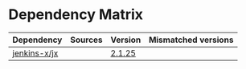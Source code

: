 # Dependency Matrix

Dependency | Sources | Version | Mismatched versions
---------- | ------- | ------- | -------------------
[jenkins-x/jx](https://github.com/jenkins-x/jx.git) |  | [2.1.25](https://github.com/jenkins-x/jx/releases/tag/v2.1.25) | 

